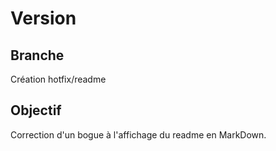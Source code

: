 Version
=======

Branche
-------
Création
hotfix/readme


Objectif
--------
Correction d'un bogue à l'affichage du readme en MarkDown.


